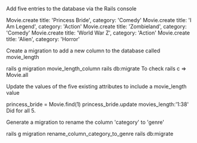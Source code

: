 Add five entries to the database via the Rails console

Movie.create title: 'Princess Bride', category: 'Comedy'
Movie.create title: 'I Am Legend', category: 'Action'
Movie.create title: 'Zombieland', category: 'Comedy'
Movie.create title: 'World War Z', category: 'Action'
Movie.create title: 'Alien', category: 'Horror'

Create a migration to add a new column to the database called movie_length

rails g migration movie_length_column
rails db:migrate
    To check rails c => Movie.all

Update the values of the five existing attributes to include a movie_length value

princess_bride = Movie.find(1)
princess_bride.update movies_length:'1:38'
    Did for all 5.

Generate a migration to rename the column 'category' to 'genre'

rails g migration rename_column_category_to_genre
rails db:migrate